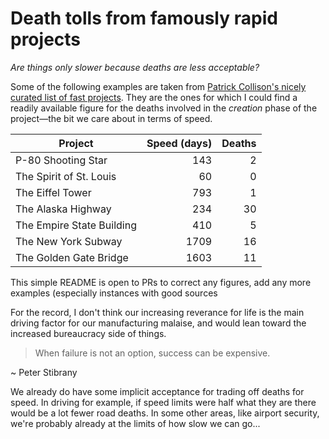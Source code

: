 # Death tolls from famously rapid projects
_Are things only slower because deaths are less acceptable?_

Some of the following examples are taken from [Patrick Collison's nicely curated list of fast projects](https://patrickcollison.com/fast). They are the ones for which I could find a readily available figure for the deaths involved in the _creation_ phase of the project—the bit we care about in terms of speed.

Project | Speed (days) | Deaths
--- | ---: | ---:
P-80 Shooting Star | 143 | 2
The Spirit of St. Louis | 60 | 0
The Eiffel Tower | 793 | 1
The Alaska Highway | 234 | 30
The Empire State Building | 410 | 5
The New York Subway | 1709 | 16
The Golden Gate Bridge | 1603 | 11

This simple README is open to PRs to correct any figures, add any more examples (especially instances with good sources 


For the record, I don't think our increasing reverance for life is the main driving factor for our manufacturing malaise, and would lean toward the increased bureaucracy side of things.

> When failure is not an option, success can be expensive.

~ Peter Stibrany

We already do have some implicit acceptance for trading off deaths for speed. In driving for example, if speed limits were half what they are there would be a lot fewer road deaths. In some other areas, like airport security, we're probably already at the limits of how slow we can go...
